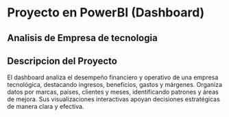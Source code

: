 # Proyecto en PowerBI (Dashboard)
## Analisis de Empresa de tecnologia

## Descripcion del Proyecto
El dashboard analiza el desempeño financiero y operativo de una empresa tecnológica, destacando ingresos, beneficios, gastos y márgenes. Organiza datos por marcas, países, clientes y meses, identificando patrones y áreas de mejora. Sus visualizaciones interactivas apoyan decisiones estratégicas de manera clara y efectiva.
